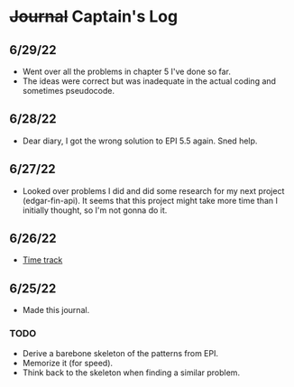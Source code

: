 # ~~Journal~~ Captain's Log

## 6/29/22

- Went over all the problems in chapter 5 I've done so far.
- The ideas were correct but was inadequate in the actual coding and sometimes pseudocode.

## 6/28/22

- Dear diary, I got the wrong solution to EPI 5.5 again. Sned help.

## 6/27/22

- Looked over problems I did and did some research for my next project (edgar-fin-api). It seems that this project might take more time than I initially thought, so I'm not gonna do it.

## 6/26/22

- [Time track](https://docs.google.com/spreadsheets/d/1Jy4TRW5geWFlUVqOwCHh32BZSAPPkbB3LgF2NXbsoaQ/edit?usp=sharing)

## 6/25/22

- Made this journal.

### TODO

- Derive a barebone skeleton of the patterns from EPI.
- Memorize it (for speed).
- Think back to the skeleton when finding a similar problem.
